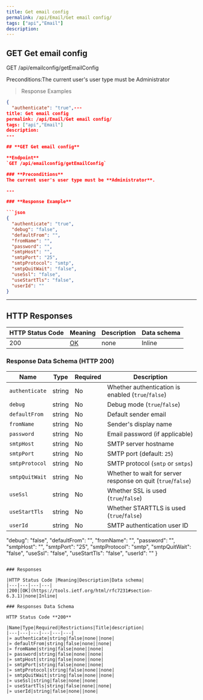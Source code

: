 ```yaml
---
title: Get email config
permalink: /api/Email/Get email config/
tags: ["api","Email"]
description: 
---
```


## GET Get email config

GET /api/emailconfig/getEmailConfig

Preconditions:The current user's user type must be Administrator

> Response Examples

```json
{
  "authenticate": "true",---
title: Get email config
permalink: /api/Email/Get email config/
tags: ["api","Email"]
description: 
---

## **GET Get email config**

**Endpoint**  
`GET /api/emailconfig/getEmailConfig`

### **Preconditions**
The current user's user type must be **Administrator**.

---

### **Response Example**

```json
{
  "authenticate": "true",
  "debug": "false",
  "defaultFrom": "",
  "fromName": "",
  "password": "",
  "smtpHost": "",
  "smtpPort": "25",
  "smtpProtocol": "smtp",
  "smtpQuitWait": "false",
  "useSsl": "false",
  "useStartTls": "false",
  "userId": ""
}
```

---

## **HTTP Responses**

| HTTP Status Code | Meaning                                                                 | Description | Data schema |
|------------------|-------------------------------------------------------------------------|------------|------------|
| 200              | [OK](https://tools.ietf.org/html/rfc7231#section-6.3.1)                | none       | Inline     |

### **Response Data Schema (HTTP 200)**

| Name            | Type    | Required | Description |
|----------------|--------|----------|-------------|
| `authenticate`  | string | No       | Whether authentication is enabled (`true`/`false`) |
| `debug`         | string | No       | Debug mode (`true`/`false`) |
| `defaultFrom`   | string | No       | Default sender email |
| `fromName`      | string | No       | Sender's display name |
| `password`      | string | No       | Email password (if applicable) |
| `smtpHost`      | string | No       | SMTP server hostname |
| `smtpPort`      | string | No       | SMTP port (default: `25`) |
| `smtpProtocol`  | string | No       | SMTP protocol (`smtp` or `smtps`) |
| `smtpQuitWait`  | string | No       | Whether to wait for server response on quit (`true`/`false`) |
| `useSsl`        | string | No       | Whether SSL is used (`true`/`false`) |
| `useStartTls`   | string | No       | Whether STARTTLS is used (`true`/`false`) |
| `userId`        | string | No       | SMTP authentication user ID |
  "debug": "false",
  "defaultFrom": "",
  "fromName": "",
  "password": "",
  "smtpHost": "",
  "smtpPort": "25",
  "smtpProtocol": "smtp",
  "smtpQuitWait": "false",
  "useSsl": "false",
  "useStartTls": "false",
  "userId": ""
}
```

### Responses

|HTTP Status Code |Meaning|Description|Data schema|
|---|---|---|---|
|200|[OK](https://tools.ietf.org/html/rfc7231#section-6.3.1)|none|Inline|

### Responses Data Schema

HTTP Status Code **200**

|Name|Type|Required|Restrictions|Title|description|
|---|---|---|---|---|---|
|» authenticate|string|false|none||none|
|» defaultFrom|string|false|none||none|
|» fromName|string|false|none||none|
|» password|string|false|none||none|
|» smtpHost|string|false|none||none|
|» smtpPort|string|false|none||none|
|» smtpProtocol|string|false|none||none|
|» smtpQuitWait|string|false|none||none|
|» useSsl|string|false|none||none|
|» useStartTls|string|false|none||none|
|» userId|string|false|none||none|